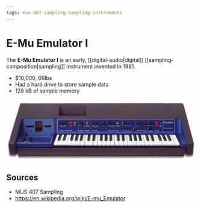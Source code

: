 ```yaml
---
tags: mus-407 sampling sampling-instruments
---
```


# E-Mu Emulator I

The **E-Mu Emulator I** is an early, [[digital-audio|digital]] [[sampling-composition|sampling]] instrument invented in 1981.

- $10,000, 66lbs
- Had a hard drive to store sample data
- 128 kB of sample memory

![E-Mu Emulator I](../assets/e-mu-emulator-i.png)

## Sources

- MUS 407 Sampling
- <https://en.wikipedia.org/wiki/E-mu_Emulator>
